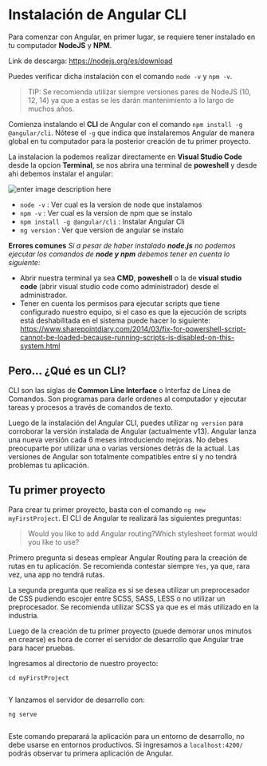 ﻿# Instalación de Angular CLI

Para comenzar con Angular, en primer lugar, se requiere tener instalado en tu computador **NodeJS** y **NPM**. 

Link de descarga: https://nodejs.org/es/download

Puedes verificar dicha instalación con el comando `node -v` y `npm -v`.

> TIP: Se recomienda utilizar siempre versiones pares de NodeJS (10, 12, 14) ya que a estas se les darán mantenimiento a lo largo de muchos años.

Comienza instalando el **CLI** de Angular con el comando `npm install -g @angular/cli`. Nótese el `-g` que indica que instalaremos Angular de manera global en tu computador para la posterior creación de tu primer proyecto.

La instalacion la podemos realizar directamente en **Visual Studio Code** desde la opcion **Terminal**, se nos abrira una terminal de **poweshell** y desde ahi debemos instalar el angular:

![enter image description here](https://i.ibb.co/nr45b6H/Screenshot-70.png)

 - `node -v` : Ver cual es la version de node que instalamos
 - `npm -v` : Ver cual es la version de npm que se instalo
 - `npm install -g @angular/cli` : Instalar Angular Cli
 - `ng version` : Ver que version de angular se instalo

**Errores comunes**
*Si a pesar de haber instalado **node.js** no podemos ejecutar los comandos de **node y npm** debemos tener en cuenta lo siguiente:*

 - Abrir nuestra terminal ya sea **CMD**, **poweshell** o la de **visual studio code** (abrir visual studio code como administrador) desde el administrador.
 - Tener en cuenta los permisos para ejecutar scripts que tiene configurado nuestro equipo, si el caso es que la ejecución de scripts está deshabilitada en el sistema puede hacer lo siguiente: https://www.sharepointdiary.com/2014/03/fix-for-powershell-script-cannot-be-loaded-because-running-scripts-is-disabled-on-this-system.html

## **Pero… ¿Qué es un CLI?**

CLI son las siglas de **Common Line Interface** o Interfaz de Línea de Comandos. Son programas para darle ordenes al computador y ejecutar tareas y procesos a través de comandos de texto.

Luego de la instalación del Angular CLI, puedes utilizar `ng version` para corroborar la versión instalada de Angular (actualmente v13). Angular lanza una nueva versión cada 6 meses introduciendo mejoras. No debes preocuparte por utilizar una o varias versiones detrás de la actual. Las versiones de Angular son totalmente compatibles entre sí y no tendrá problemas tu aplicación.

## **Tu primer proyecto**

Para crear tu primer proyecto, basta con el comando `ng new myFirstProject`. El CLI de Angular te realizará las siguientes preguntas:

> Would you like to add Angular routing?Which stylesheet format would you like to use?

Primero pregunta si deseas emplear Angular Routing para la creación de rutas en tu aplicación. Se recomienda contestar siempre `Yes`, ya que, rara vez, una app no tendrá rutas. 

La segunda pregunta que realiza es si se desea utilizar un preprocesador de CSS pudiendo escojer entre SCSS, SASS, LESS o no utilizar un preprocesador. Se recomienda utilizar SCSS ya que es el más utilizado en la industria.

Luego de la creación de tu primer proyecto (puede demorar unos minutos en crearse) es hora de correr el servidor de desarrollo que Angular trae para hacer pruebas.

Ingresamos al directorio de nuestro proyecto:

```
cd myFirstProject


```

Y lanzamos el servidor de desarrollo con:

```
ng serve


```

Este comando preparará la aplicación para un entorno de desarrollo, no debe usarse en entornos productivos. Si ingresamos a `localhost:4200/` podrás observar tu primera aplicación de Angular.


